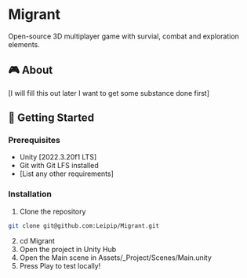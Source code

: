 # Migrant

Open-source 3D multiplayer game with survial, combat and exploration elements.



## 🎮 About
[I will fill this out later I want to get some substance done first]

## 🚀 Getting Started

### Prerequisites
- Unity [2022.3.20f1 LTS]
- Git with Git LFS installed
- [List any other requirements]

### Installation
1. Clone the repository
```bash
git clone git@github.com:Leipip/Migrant.git
``` 
2. cd Migrant
3. Open the project in Unity Hub
4. Open the Main scene in Assets/_Project/Scenes/Main.unity
5. Press Play to test locally!   
